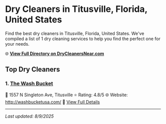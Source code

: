# Dry Cleaners in Titusville, Florida, United States

Find the best dry cleaners in Titusville, Florida, United States. We've compiled a list of 1 dry cleaning services to help you find the perfect one for your needs.

🌐 **[View Full Directory on DryCleanersNear.com](https://drycleanersnear.com/city/US/Florida/Titusville)**

## Top Dry Cleaners

### 1. [The Wash Bucket](https://drycleanersnear.com/dryCleaner/68858839aef64230e206ae96/the-wash-bucket)
📍 1557 N Singleton Ave, Titusville
⭐ Rating: 4.8/5
🌐 Website: http://washbucketusa.com/
🔗 [View Full Details](https://drycleanersnear.com/dryCleaner/68858839aef64230e206ae96/the-wash-bucket)


---

*Last updated: 8/9/2025*
